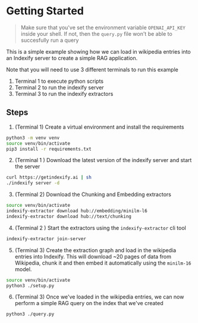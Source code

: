 # Getting Started

> Make sure that you've set the environment variable `OPENAI_API_KEY` inside your shell. If not, then the `query.py` file won't be able to succesfully run a query

This is a simple example showing how we can load in wikipedia entries into an Indexify server to create a simple RAG application.

Note that you will need to use 3 different terminals to run this example

1. Terminal 1 to execute python scripts
2. Terminal 2 to run the indexify server
3. Terminal 3 to run the indexify extractors

## Steps

1. (Terminal 1) Create a virtual environment and install the requirements

```bash
python3 -m venv venv
source venv/bin/activate
pip3 install -r requirements.txt
```

2. (Terminal 1 ) Download the latest version of the indexify server and start the server

```bash
curl https://getindexify.ai | sh
./indexify server -d
```

3. (Terminal 2) Download the Chunking and Embedding extractors

```bash
source venv/bin/activate
indexify-extractor download hub://embedding/minilm-l6
indexify-extractor download hub://text/chunking
```

4. (Terminal 2 ) Start the extractors using the `indexify-extractor` cli tool

```bash
indexify-extractor join-server
```

5. (Terminal 3) Create the extraction graph and load in the wikipedia entries into Indexify. This will download ~20 pages of data from Wikipedia, chunk it and then embed it automatically using the `minilm-16` model.

```bash
source venv/bin/activate
python3 ./setup.py
```

6. (Terminal 3) Once we've loaded in the wikipedia entries, we can now perform a simple RAG query on the index that we've created

```
python3 ./query.py
```
